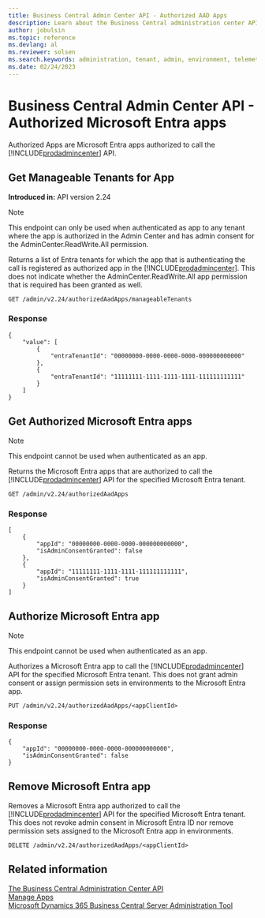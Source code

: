 ```yaml
---
title: Business Central Admin Center API - Authorized AAD Apps
description: Learn about the Business Central administration center API for authorizing Microsoft Entra apps.
author: jobulsin
ms.topic: reference
ms.devlang: al
ms.reviewer: solsen
ms.search.keywords: administration, tenant, admin, environment, telemetry
ms.date: 02/24/2023
---
```


# Business Central Admin Center API - Authorized Microsoft Entra apps 

Authorized Apps are Microsoft Entra apps authorized to call the [!INCLUDE[prodadmincenter](../developer/includes/prodadmincenter.md)] API.

## Get Manageable Tenants for App

**Introduced in:** API version 2.24

> [!NOTE]
> This endpoint can only be used when authenticated as app to any tenant where the app is authorized in the Admin Center and has admin consent for the AdminCenter.ReadWrite.All permission.

Returns a list of Entra tenants for which the app that is authenticating the call is registered as authorized app in the [!INCLUDE[prodadmincenter](../developer/includes/prodadmincenter.md)]. This does not indicate whether the AdminCenter.ReadWrite.All app permission that is required has been granted as well.

```
GET /admin/v2.24/authorizedAadApps/manageableTenants
```

### Response

```
{
    "value": [
        {
            "entraTenantId": "00000000-0000-0000-0000-000000000000"
        },
        {
            "entraTenantId": "11111111-1111-1111-1111-111111111111"
        }
    ]
}
```

## Get Authorized Microsoft Entra apps

> [!NOTE]
> This endpoint cannot be used when authenticated as an app.

Returns the Microsoft Entra apps that are authorized to call the [!INCLUDE[prodadmincenter](../developer/includes/prodadmincenter.md)] API for the specified Microsoft Entra tenant.

```
GET /admin/v2.24/authorizedAadApps
```

### Response

```
[
    {
        "appId": "00000000-0000-0000-000000000000",
        "isAdminConsentGranted": false
    },
    {
        "appId": "11111111-1111-1111-111111111111",
        "isAdminConsentGranted": true
    }
]
```

## Authorize Microsoft Entra app

> [!NOTE]
> This endpoint cannot be used when authenticated as an app.

Authorizes a Microsoft Entra app to call the [!INCLUDE[prodadmincenter](../developer/includes/prodadmincenter.md)] API for the specified Microsoft Entra tenant. This does not grant admin consent or assign permission sets in environments to the Microsoft Entra app.

```
PUT /admin/v2.24/authorizedAadApps/<appClientId>
```

### Response
```
{
    "appId": "00000000-0000-0000-000000000000",
    "isAdminConsentGranted": false
}
```
## Remove Microsoft Entra app

Removes a Microsoft Entra app authorized to call the [!INCLUDE[prodadmincenter](../developer/includes/prodadmincenter.md)] API for the specified Microsoft Entra tenant. This does not revoke admin consent in Microsoft Entra ID nor remove permission sets assigned to the Microsoft Entra app in environments.

```
DELETE /admin/v2.24/authorizedAadApps/<appClientId>
```

## Related information

[The Business Central Administration Center API](administration-center-api.md)  
[Manage Apps](tenant-admin-center-manage-apps.md)  
[Microsoft Dynamics 365 Business Central Server Administration Tool](administration-tool.md) 
